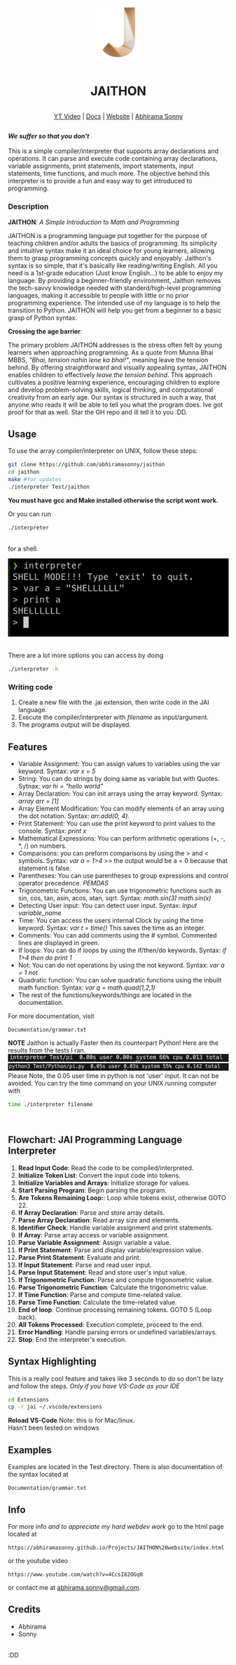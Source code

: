 <div align="center" style="display:grid;place-items:center;">
<p>
    <a href="https://www.youtube.com/watch?v=4CcsI82OGq0" target="_blank"><img width="100" src="Imgs/logo.png" alt="V logo"></a>
</p>
<h1>JAITHON</h1>

[YT Video](https://www.youtube.com/watch?v=4CcsI82OGq0) | [Docs](https://github.com/abhiramasonny/jaithon/blob/main/Documentation/grammar.txt) | [Website](https://abhiramasonny.github.io/Projects/JAITHON%20website/index.html) | [Abhirama Sonny](https://abhiramasonny.github.io/)
</div>

***We suffer so that you don't***
<br>
<br>
This is a simple compiler/interpreter that supports array declarations and operations. It can parse and execute code containing array declarations, variable assignments, print statements, import statements, input statements, time functions, and much more. The objective behind this interpreter is to provide a fun and easy way to get introduced to programming.

### Description

**JAITHON**: *A Simple Introduction to Math and Programming*

JAITHON is a programming language put together for the purpose of teaching children and/or adults the basics of programming. Its simplicity and intuitive syntax make it an ideal choice for young learners, allowing them to grasp programming concepts quickly and enjoyably. Jaithon's syntax is so simple, that it's basically like reading/writing English. All you need is a 1st-grade education (Just know English...) to be able to enjoy my language. By providing a beginner-friendly environment, Jaithon removes the tech-savvy knowledge needed with standerd/high-level programming languages, making it accessible to people with little or no prior programming experience. The intended use of my language is to help the transition to Python. JAITHON will help you get from a beginner to a basic grasp of Python syntax.

**Crossing the age barrier**:

The primary problem JAITHON addresses is the stress often felt by young learners when approaching programming. As a quote from Munna Bhai MBBS, *"Bhai, tension nahin lene ka bhai!"*, meaning leave the tension behind. By offering straightforward and visually appealing syntax, JAITHON enables children to effectively *leave the tension behind*. This approach cultivates a positive learning experience, encouraging children to explore and develop problem-solving skills, logical thinking, and computational creativity from an early age. Our syntax is structured in such a way, that anyone who reads it will be able to tell you what the program does. Ive got proof for that as well. Star the GH repo and ill tell it to you :DD.

## Usage

To use the array compiler/interpreter on UNIX, follow these steps:

```bash
git clone https://github.com/abhiramasonny/jaithon
cd jaithon
make #for updates
./interpreter Test/jaithon
```

**You must have gcc and Make installed otherwise the script wont work.**

Or you can run

```bash
./interpreter
```

<br>
for a shell.

![Shell](Imgs/Shell.png)  

<br>
There are a lot more options you can access by doing

```bash
./interpreter -h
```

### Writing code

1. Create a new file with the .jai extension, then write code in the JAI language.
2. Execute the compiler/interpreter with *filename* as input/argument.
3. The programs output will be displayed.


## Features

- Variable Assignment: You can assign values to variables using the var keyword. Syntax: *var x = 5*
- String: You can do strings by doing same as variable but with Quotes. Sytnax: *var hi = "hello world"*
- Array Declaration: You can init arrays using the array keyword. Syntax: *array arr = [1]*
- Array Element Modification: You can modify elements of an array using the dot notation. Syntax: *arr.add(0, 4).*
- Print Statement: You can use the print keyword to print values to the console. Syntax: *print x*
- Mathematical Expressions: You can perform arithmetic operations (+, -, *, /) on numbers.
- Comparisons: you can preform comparisons by using the > and < symbols. Syntax: *var a = 1>4* >> the output would be a = 0 because that statement is false.
- Parentheses: You can use parentheses to group expressions and control operator precedence. *PEMDAS*
- Trigonometric Functions: You can use trigonometric functions such as sin, cos, tan, asin, acos, atan, sqrt. Syntax: *math.sin(3)* *math.sin(x)*
- Detecting User input: You can detect user input. Syntax: *input variable_name*
- Time: You can access the users internal Clock by using the time keyword. Syntax: *var t = time()* This saves the time as an integer.
- Comments: You can add comments using the # symbol. Commented lines are displayed in green.
- If loops: You can do if loops by using the if/then/do keywords. Syntax: *if 1>4 then do print 1*
- Not: You can do not operations by using the not keyword. Syntax: *var a = 1 not*
- Quadratic function: You can solve quadratic functions using the inbuilt math function. Syntax: *var q = math.quad(1,2,1)*
- The rest of the functions/keywords/things are located in the documentation.

For more documentation, visit

```shell
Documentation/grammar.txt
```

**NOTE** Jaithon is actually Faster then its counterpart Python! Here are the results from the tests I ran.
<a href="Imgs/JaithonResult.png" target="_blank"><img src="Imgs/JaithonResult.png" alt="Jaithon Speed Result"></a>
<a href="Imgs/PythonResult.png" target="_blank"><img src="Imgs/PythonResult.png" alt="Python Speed Result"></a>
Please Note, the 0.05 user time in python is not 'user' input. It can not be avoided. You can try the time command on your UNIX running computer with

```bash
time ./interpreter filename
```

<br>

## Flowchart: JAI Programming Language Interpreter

1. **Read Input Code**: Read the code to be compiled/interpreted.
2. **Initialize Token List**: Convert the input code into tokens.
3. **Initialize Variables and Arrays**: Initialize storage for values.
4. **Start Parsing Program**: Begin parsing the program.
5. **Are Tokens Remaining Loop:**: Loop while tokens exist, otherwise GOTO 22.
6. **If Array Declaration**: Parse and store array details.
7. **Parse Array Declaration**: Read array size and elements.
8. **Identifier Check**: Handle variable assignment and print statements.
9. **If Array**: Parse array access or variable assignment.
10. **Parse Variable Assignment**: Assign variable a value.
11. **If Print Statement**: Parse and display variable/expression value.
12. **Parse Print Statement**: Evaluate and print.
13. **If Input Statement**: Parse and read user input.
14. **Parse Input Statement**: Read and store user's input value.
15. **If Trigonometric Function**: Parse and compute trigonometric value.
16. **Parse Trigonometric Function**: Calculate the trigonometric value.
17. **If Time Function**: Parse and compute time-related value.
18. **Parse Time Function**: Calculate the time-related value.
19. **End of loop**: Continue processing remaining tokens. GOTO 5 (Loop back).
20. **All Tokens Processed**: Execution complete, proceed to the end.
21. **Error Handling**: Handle parsing errors or undefined variables/arrays.
22. **Stop**: End the interpreter's execution.

## Syntax Highlighting

This is a really cool feature and takes like 3 seconds to do so don't be lazy and follow the steps.
*Only if you have VS-Code as your IDE*

```sh
cd Extensions
cp -r jai ~/.vscode/extensions
```

**Reload VS-Code**
Note: this is for Mac/linux.
<br>
Hasn't been tested on windows

## Examples

Examples are located in the Test directory. There is also documentation of the syntax located at

```shell
Documentation/grammar.txt
```

## Info

For more info *and to appreciate my hard webdev work* go to the html page located at

```
https://abhiramasonny.github.io/Projects/JAITHON%20website/index.html
```

or the youtube video

```
https://www.youtube.com/watch?v=4CcsI82OGq0
```

or contact me at <abhirama.sonny@gmail.com>.

## Credits

- Abhirama
- Sonny
<br>
:DD

